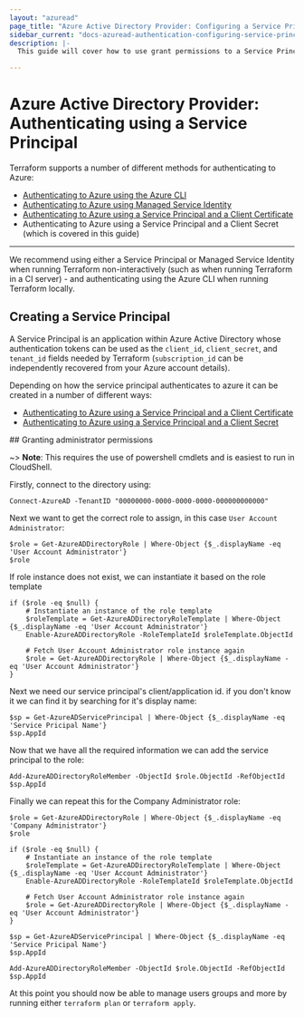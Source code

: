 ```yaml
---
layout: "azuread"
page_title: "Azure Active Directory Provider: Configuring a Service Principal for AAD"
sidebar_current: "docs-azuread-authentication-configuring-service-principal"
description: |-
  This guide will cover how to use grant permissions to a Service Principal (Shared Account) to interact with the Azure Active Directory Provider.

---
```


# Azure Active Directory Provider: Authenticating using a Service Principal 

Terraform supports a number of different methods for authenticating to Azure:

* [Authenticating to Azure using the Azure CLI](azure_cli.html)
* [Authenticating to Azure using Managed Service Identity](managed_service_identity.html)
* [Authenticating to Azure using a Service Principal and a Client Certificate](service_principal_client_certificate.html)
* Authenticating to Azure using a Service Principal and a Client Secret (which is covered in this guide)

---

We recommend using either a Service Principal or Managed Service Identity when running Terraform non-interactively (such as when running Terraform in a CI server) - and authenticating using the Azure CLI when running Terraform locally.

## Creating a Service Principal

A Service Principal is an application within Azure Active Directory whose authentication tokens can be used as the `client_id`, `client_secret`, and `tenant_id` fields needed by Terraform (`subscription_id` can be independently recovered from your Azure account details).

Depending on how the service principal authenticates to azure it can be created in a number of different ways: 
* [Authenticating to Azure using a Service Principal and a Client Certificate](service_principal_client_certificate.html)
* [Authenticating to Azure using a Service Principal and a Client Secret](service_principal_client_secret.html)

## Granting administrator permissions

~> **Note**: This requires the use of powershell cmdlets and is easiest to run in CloudShell.  


Firstly, connect to the directory using:
```shell
Connect-AzureAD -TenantID "00000000-0000-0000-0000-000000000000"
```

Next we want to get the correct role to assign, in this case `User Account Administrator`:

```shell
$role = Get-AzureADDirectoryRole | Where-Object {$_.displayName -eq 'User Account Administrator'}
$role
```

If role instance does not exist, we can instantiate it based on the role template

```shell
if ($role -eq $null) {
    # Instantiate an instance of the role template
    $roleTemplate = Get-AzureADDirectoryRoleTemplate | Where-Object {$_.displayName -eq 'User Account Administrator'}
    Enable-AzureADDirectoryRole -RoleTemplateId $roleTemplate.ObjectId

    # Fetch User Account Administrator role instance again
    $role = Get-AzureADDirectoryRole | Where-Object {$_.displayName -eq 'User Account Administrator'}
}
```

Next we need our service principal's client/application id. if you don't know it we can find it by searching for it's display name:

```shell
$sp = Get-AzureADServicePrincipal | Where-Object {$_.displayName -eq 'Service Pricipal Name'}
$sp.AppId
```

Now that we have all the required information we can add the service principal to the role:
```shell
Add-AzureADDirectoryRoleMember -ObjectId $role.ObjectId -RefObjectId $sp.AppId

```

Finally we can repeat this for the Company Administrator role:

```shell
$role = Get-AzureADDirectoryRole | Where-Object {$_.displayName -eq 'Company Administrator'}
$role

if ($role -eq $null) {
    # Instantiate an instance of the role template
    $roleTemplate = Get-AzureADDirectoryRoleTemplate | Where-Object {$_.displayName -eq 'User Account Administrator'}
    Enable-AzureADDirectoryRole -RoleTemplateId $roleTemplate.ObjectId

    # Fetch User Account Administrator role instance again
    $role = Get-AzureADDirectoryRole | Where-Object {$_.displayName -eq 'User Account Administrator'}
}

$sp = Get-AzureADServicePrincipal | Where-Object {$_.displayName -eq 'Service Pricipal Name'}
$sp.AppId

Add-AzureADDirectoryRoleMember -ObjectId $role.ObjectId -RefObjectId $sp.AppId

```

At this point you should now be able to manage users groups and more by running either `terraform plan` or `terraform apply`.
